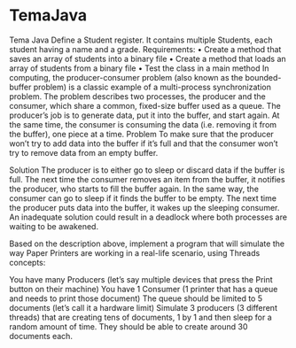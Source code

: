 # TemaJava
 Tema Java
Define a Student register. It contains multiple Students, each student having a
name and a grade. Requirements:
• Create a method that saves an array of students into a binary file
• Create a method that loads an array of students from a binary file
• Test the class in a main method
In computing, the producer-consumer problem (also known as the bounded-buffer problem) is a classic example of a multi-process synchronization problem. The problem describes two processes, the producer and the consumer, which share a common, fixed-size buffer used as a queue.
The producer’s job is to generate data, put it into the buffer, and start again.
At the same time, the consumer is consuming the data (i.e. removing it from the buffer), one piece at a time.
Problem
To make sure that the producer won’t try to add data into the buffer if it’s full and that the consumer won’t try to remove data from an empty buffer.

Solution 
The producer is to either go to sleep or discard data if the buffer is full. The next time the consumer removes an item from the buffer, it notifies the producer, who starts to fill the buffer again. In the same way, the consumer can go to sleep if it finds the buffer to be empty. The next time the producer puts data into the buffer, it wakes up the sleeping consumer.
An inadequate solution could result in a deadlock where both processes are waiting to be awakened.

 

Based on the description above, implement a program that will simulate the way Paper Printers are working in a real-life scenario, using Threads concepts:

You have many Producers (let’s say multiple devices that press the Print button on their machine)
You have 1 Consumer (1 printer that has a queue and needs to print those document)
The queue should be limited to 5 documents (let’s call it a hardware limit)
Simulate 3 producers (3 different threads) that are creating tens of documents, 1 by 1 and then sleep for a random amount of time. They should be able to create around 30 documents each.